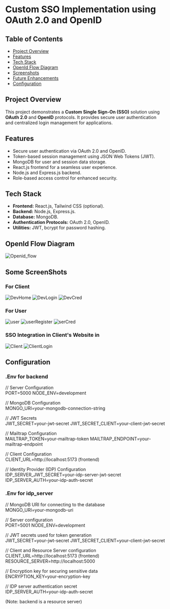  <h1>Custom SSO Implementation using OAuth 2.0 and OpenID</h1>

  <h2>Table of Contents</h2>
  <ul>
    <li><a href="#project-overview">Project Overview</a></li>
    <li><a href="#features">Features</a></li>
    <li><a href="#tech-stack">Tech Stack</a></li>
    <li><a href="#OpenId_Flow_Diagram">OpenId Flow Diagram</a></li>
    <li><a href="#screenshots">Screenshots</a></li>
    <li><a href="#future-enhancements">Future Enhancements</a></li>
    <li><a href="#configuration">Configuration</a></li>
  </ul>

  <h2 id="project-overview">Project Overview</h2>
  <p>This project demonstrates a <strong>Custom Single Sign-On (SSO)</strong> solution using <strong>OAuth 2.0</strong> and <strong>OpenID</strong> protocols. It provides secure user authentication and centralized login management for applications.</p>

  <h2 id="features">Features</h2>
  <ul>
    <li>Secure user authentication via OAuth 2.0 and OpenID.</li>
    <li>Token-based session management using JSON Web Tokens (JWT).</li>
    <li>MongoDB for user and session data storage.</li>
    <li>React.js frontend for a seamless user experience.</li>
    <li>Node.js and Express.js backend.</li>
    <li>Role-based access control for enhanced security.</li>
  </ul>

   <h2 id="tech-stack">Tech Stack</h2>
  <ul>
    <li><strong>Frontend:</strong> React.js, Tailwind CSS (optional).</li>
    <li><strong>Backend:</strong> Node.js, Express.js.</li>
    <li><strong>Database:</strong> MongoDB.</li>
    <li><strong>Authentication Protocols:</strong> OAuth 2.0, OpenID.</li>
    <li><strong>Utilities:</strong> JWT, bcrypt for password hashing.</li>
  </ul>

   <h2 id="OpenId_Flow_Diagram">OpenId Flow Diagram</h2>
   <img src="./Images/Openid_flow.png" alt="Openid_flow">

   <h2 id="screenshots">Some ScreenShots</h2>
   <h3>For Client</h3>
   <img src="./Images/DevHome.png" alt="DevHome">
   <img src="./Images/DevLogin.png" alt="DevLogin">
   <img src="./Images/DevCred.png" alt="DevCred">
   
   <h3>For User</h3>
   <img src="./Images/user.png" alt="user">
   <img src="./Images/userRegister.png" alt="userRegister">
   <img src="./Images/userCred.png" alt="serCred">

   <h3>SSO Integration in Client's Website in</h3>
   <img src="./Images/Client.png" alt="Client">
   <img src="./Images/ClientLogin.png" alt="ClientLogin">

   <h2 id="configuration">Configuration</h2>
   <h3>.Env for backend</h3>
  // Server Configuration <br>
   PORT=5000
   NODE_ENV=development
   
   // MongoDB Configuration <br>
   MONGO_URI=your-mongodb-connection-string
   
   // JWT Secrets <br>
   JWT_SECRET=your-jwt-secret
   JWT_SECRET_CLIENT=your-client-jwt-secret
   
   // Mailtrap Configuration <br>
   MAILTRAP_TOKEN=your-mailtrap-token
   MAILTRAP_ENDPOINT=your-mailtrap-endpoint
   
   // Client Configuration <br>
   CLIENT_URL=http://localhost:5173 (frontend)
   
   // Identity Provider (IDP) Configuration <br>
   IDP_SERVER_JWT_SECRET=your-idp-server-jwt-secret
   IDP_SERVER_AUTH=your-idp-auth-secret

   <h3>.Env for idp_server</h3>
   // MongoDB URI for connecting to the database <br>
   MONGO_URI=your-mongodb-uri
   
   // Server configuration <br>
   PORT=5001
   NODE_ENV=development
   
   // JWT secrets used for token generation <br>
   JWT_SECRET=your-jwt-secret
   JWT_SECRET_CLIENT=your-client-jwt-secret
   
   // Client and Resource Server configuration <br>
   CLIENT_URL=http://localhost:5173 (frontend)
   RESOURCE_SERVER=http://localhost:5000
   
   // Encryption key for securing sensitive data <br>
   ENCRYPTION_KEY=your-encryption-key
   
   // IDP server authentication secret <br>
   IDP_SERVER_AUTH=your-idp-auth-secret


   (Note: backend is a resource server)

   
   
